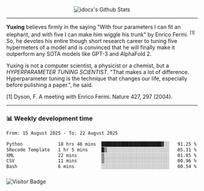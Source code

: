 <div align="center">
    <img align="center" src="https://github-readme-stats.vercel.app/api?username=idocx&show_icons=true&count_private=true&hide_border=true" alt="idocx's Github Stats"></img>
</div>

---

**Yuxing** believes firmly in the saying "With four parameters I can fit an elephant, and with five I can make him wiggle his trunk" by Enrico Fermi. <sup>[1]</sup> So, he devotes his entire though short research career to tuning five hypermeters of a model and is convinced that he will finally make it outperform any SOTA models like GPT-3 and AlphaFold 2.

Yuxing is not a computer scientist, a physicist or a chemist, but a *HYPERPARAMETER TUNING SCIENTIST*. "That makes a lot of difference. Hyperparameter tuning is the technique that changes our life, especially before pulishing a paper.", he said.

[1] Dyson, F. A meeting with Enrico Fermi. Nature 427, 297 (2004).


---

### 📊 Weekly development time
<!--START_SECTION:waka-->

```txt
From: 15 August 2025 - To: 22 August 2025

Python             18 hrs 46 mins  ██████████████████████▓░░   91.25 %
SRecode Template   1 hr 5 mins     █▒░░░░░░░░░░░░░░░░░░░░░░░   05.31 %
XML                22 mins         ▒░░░░░░░░░░░░░░░░░░░░░░░░   01.85 %
CSV                11 mins         ▒░░░░░░░░░░░░░░░░░░░░░░░░   00.96 %
Bash               6 mins          ░░░░░░░░░░░░░░░░░░░░░░░░░   00.54 %
```

<!--END_SECTION:waka-->

### 

![Visitor Badge](https://visitor-badge.laobi.icu/badge?page_id=idocx.idocx)
